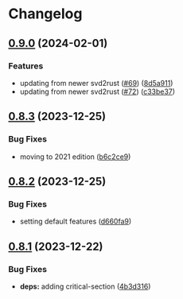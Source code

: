 # Changelog

## [0.9.0](https://github.com/xmc-rs/xmc4400/compare/v0.8.3...v0.9.0) (2024-02-01)


### Features

* updating from newer svd2rust ([#69](https://github.com/xmc-rs/xmc4400/issues/69)) ([8d5a911](https://github.com/xmc-rs/xmc4400/commit/8d5a911d655dd5a409b72b5d087c03578b43853f))
* updating from newer svd2rust ([#72](https://github.com/xmc-rs/xmc4400/issues/72)) ([c33be37](https://github.com/xmc-rs/xmc4400/commit/c33be3736966cd0b8e0d3e444aa193ddab7ec991))

## [0.8.3](https://github.com/xmc-rs/xmc4400/compare/v0.8.2...v0.8.3) (2023-12-25)


### Bug Fixes

* moving to 2021 edition ([b6c2ce9](https://github.com/xmc-rs/xmc4400/commit/b6c2ce9c9ea0023a5933ecb17174394e845ab3bc))

## [0.8.2](https://github.com/xmc-rs/xmc4400/compare/v0.8.1...v0.8.2) (2023-12-25)


### Bug Fixes

* setting default features ([d660fa9](https://github.com/xmc-rs/xmc4400/commit/d660fa98355c25a4508eb781c8af8c881b0d0f3f))

## [0.8.1](https://github.com/xmc-rs/xmc4400/compare/v0.8.0...v0.8.1) (2023-12-22)


### Bug Fixes

* **deps:** adding critical-section ([4b3d316](https://github.com/xmc-rs/xmc4400/commit/4b3d316f9d0140fafb3077e6725a3bceb7ec9f81))

